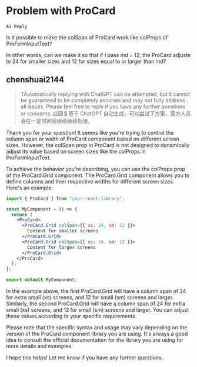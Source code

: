 # Problem with ProCard

`AI Reply`

Is it possible to make the colSpan of ProCard work like colProps of ProFormInputText?

In other words, can we make it so that if I pass md = 12, the ProCard adjusts to 24 for smaller sizes and 12 for sizes equal to or larger than md?

## chenshuai2144

> TAutomatically replying with ChatGPT can be attempted, but it cannot be guaranteed to be completely accurate and may not fully address all issues. Please feel free to reply if you have any further questions or concerns.
> 此回复基于 ChatGPT 自动生成，可以尝试下方案，官方人员会在一定时间后继续继续处理。

Thank you for your question! It seems like you're trying to control the column span or width of ProCard component based on different screen sizes. However, the colSpan prop in ProCard is not designed to dynamically adjust its value based on screen sizes like the colProps in ProFormInputText.

To achieve the behavior you're describing, you can use the colProps prop of the ProCard.Grid component. The ProCard.Grid component allows you to define columns and their respective widths for different screen sizes. Here's an example:

```jsx
import { ProCard } from "your-react-library";

const MyComponent = () => {
  return (
    <ProCard>
      <ProCard.Grid colSpan={{ xs: 24, sm: 12 }}>
        Content for smaller screens
      </ProCard.Grid>
      <ProCard.Grid colSpan={{ xs: 24, sm: 12 }}>
        Content for larger screens
      </ProCard.Grid>
    </ProCard>
  );
};

export default MyComponent;
```

In the example above, the first ProCard.Grid will have a column span of 24 for extra small (xs) screens, and 12 for small (sm) screens and larger. Similarly, the second ProCard.Grid will have a column span of 24 for extra small (xs) screens, and 12 for small (sm) screens and larger. You can adjust these values according to your specific requirements.

Please note that the specific syntax and usage may vary depending on the version of the ProCard component library you are using. It's always a good idea to consult the official documentation for the library you are using for more details and examples.

I hope this helps! Let me know if you have any further questions.
